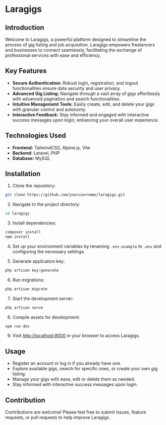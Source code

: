 # Laragigs

## Introduction

Welcome to Laragigs, a powerful platform designed to streamline the process of gig listing and job acquisition. Laragigs empowers freelancers and businesses to connect seamlessly, facilitating the exchange of professional services with ease and efficiency.

## Key Features

- **Secure Authentication:** Robust login, registration, and logout functionalities ensure data security and user privacy.
- **Advanced Gig Listing:** Navigate through a vast array of gigs effortlessly with advanced pagination and search functionalities.
- **Intuitive Management Tools:** Easily create, edit, and delete your gigs with granular control and autonomy.
- **Interactive Feedback:** Stay informed and engaged with interactive success messages upon login, enhancing your overall user experience.

## Technologies Used

- **Frontend:** TailwindCSS, Alpine.js, Vite
- **Backend:** Laravel, PHP
- **Database:** MySQL

## Installation

1. Clone the repository:

```bash
git clone https://github.com/yourusername/laragigs.git
```

2. Navigate to the project directory:

```bash
cd laragigs
```

3. Install dependencies:

```bash
composer install
npm install
```

4. Set up your environment variables by renaming `.env.example` to `.env` and configuring the necessary settings.

5. Generate application key:

```bash
php artisan key:generate
```

6. Run migrations:

```bash
php artisan migrate
```

7. Start the development server:

```bash
php artisan serve
```

8. Compile assets for development:

```bash
npm run dev
```

9. Visit [http://localhost:8000](http://localhost:8000) in your browser to access Laragigs.

## Usage

- Register an account or log in if you already have one.
- Explore available gigs, search for specific ones, or create your own gig listing.
- Manage your gigs with ease, edit or delete them as needed.
- Stay informed with interactive success messages upon login.

## Contribution

Contributions are welcome! Please feel free to submit issues, feature requests, or pull requests to help improve Laragigs.
